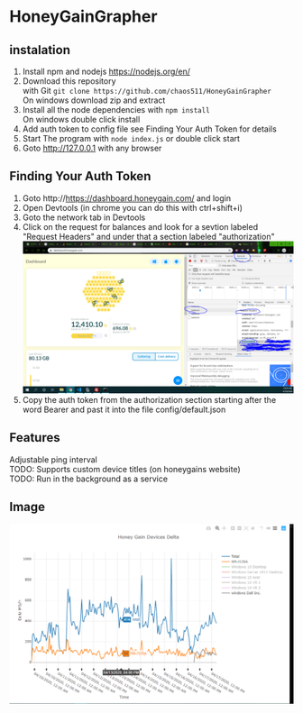 # HoneyGainGrapher
## instalation
  1) Install npm and nodejs https://nodejs.org/en/
  2) Download this repository <br> with Git `git clone https://github.com/chaos511/HoneyGainGrapher`<br>On windows download zip and extract
  3) Install all the node dependencies with `npm install` <br> On windows double click install
  4) Add auth token to config file see Finding Your Auth Token for details
  5) Start The program with `node index.js` or double click start
  6) Goto http://127.0.0.1 with any browser
## Finding Your Auth Token
  1) Goto http://https://dashboard.honeygain.com/ and login
  2) Open Devtools (in chrome you can do this with ctrl+shift+i)
  3) Goto the network tab in Devtools
  4) Click on the request for balances and look for a sevtion labeled "Request Headers" and under that a section labeled "authorization"
  ![Alt text](/Capture2.PNG?raw=true )
  5) Copy the auth token from the authorization section starting after the word Bearer and past it into the file config/default.json
  
## Features
  Adjustable ping interval<br>
  TODO: Supports custom device titles (on honeygains website)<br>
  TODO: Run in the background as a service<br>
## Image
![Alt text](/Capture.PNG?raw=true )

  
  
  
